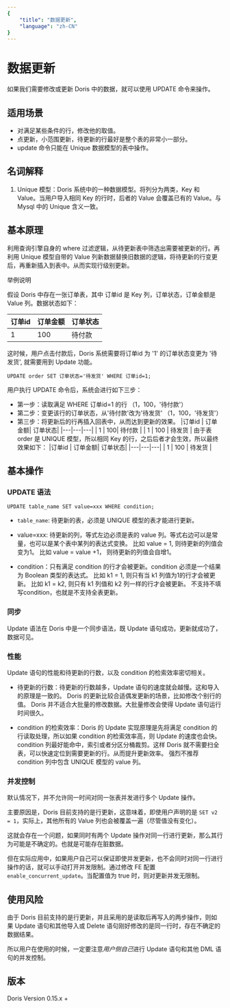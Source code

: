 ```yaml
---
{
    "title": "数据更新",
    "language": "zh-CN"
}
---
```


<!--
Licensed to the Apache Software Foundation (ASF) under one
or more contributor license agreements.  See the NOTICE file
distributed with this work for additional information
regarding copyright ownership.  The ASF licenses this file
to you under the Apache License, Version 2.0 (the
"License"); you may not use this file except in compliance
with the License.  You may obtain a copy of the License at

  http://www.apache.org/licenses/LICENSE-2.0

Unless required by applicable law or agreed to in writing,
software distributed under the License is distributed on an
"AS IS" BASIS, WITHOUT WARRANTIES OR CONDITIONS OF ANY
KIND, either express or implied.  See the License for the
specific language governing permissions and limitations
under the License.
-->

# 数据更新 

如果我们需要修改或更新 Doris 中的数据，就可以使用 UPDATE 命令来操作。

## 适用场景

+ 对满足某些条件的行，修改他的取值。
+ 点更新，小范围更新，待更新的行最好是整个表的非常小一部分。
+ update 命令只能在 Unique 数据模型的表中操作。

## 名词解释

1. Unique 模型：Doris 系统中的一种数据模型。将列分为两类，Key 和 Value。当用户导入相同 Key 的行时，后者的 Value 会覆盖已有的 Value。与 Mysql 中的 Unique 含义一致。

## 基本原理

利用查询引擎自身的 where 过滤逻辑，从待更新表中筛选出需要被更新的行。再利用 Unique 模型自带的 Value 列新数据替换旧数据的逻辑，将待更新的行变更后，再重新插入到表中。从而实现行级别更新。

举例说明

假设 Doris 中存在一张订单表，其中 订单id 是 Key 列，订单状态，订单金额是 Value 列。数据状态如下：

|订单id | 订单金额| 订单状态|
|---|---|---|
| 1 | 100| 待付款 |

这时候，用户点击付款后，Doris 系统需要将订单id 为 '1' 的订单状态变更为 '待发货', 就需要用到 Update 功能。

```
UPDATE order SET 订单状态='待发货' WHERE 订单id=1;
```

用户执行 UPDATE 命令后，系统会进行如下三步：

+ 第一步：读取满足 WHERE 订单id=1 的行
	（1，100，'待付款'）
+ 第二步：变更该行的订单状态，从'待付款'改为'待发货'
	（1，100，'待发货'）
+ 第三步：将更新后的行再插入回表中，从而达到更新的效果。
        |订单id | 订单金额| 订单状态|
        |---|---|---|
        | 1 | 100| 待付款 |
        | 1 | 100 | 待发货 |
        由于表 order 是 UNIQUE 模型，所以相同 Key 的行，之后后者才会生效，所以最终效果如下：
        |订单id | 订单金额| 订单状态|
        |---|---|---|
        | 1 | 100 | 待发货 |

## 基本操作

### UPDATE 语法

```UPDATE table_name SET value=xxx WHERE condition;```

+ `table_name`: 待更新的表，必须是 UNIQUE 模型的表才能进行更新。

+ value=xxx: 待更新的列，等式左边必须是表的 value 列。等式右边可以是常量，也可以是某个表中某列的表达式变换。
	比如 value = 1, 则待更新的列值会变为1。
	比如 value = value +1， 则待更新的列值会自增1。

+ condition：只有满足 condition 的行才会被更新。condition 必须是一个结果为 Boolean 类型的表达式。
	比如 k1 = 1, 则只有当 k1 列值为1的行才会被更新。
	比如 k1 = k2, 则只有 k1 列值和 k2 列一样的行才会被更新。
	不支持不填写condition，也就是不支持全表更新。 

### 同步

Update 语法在 Doris 中是一个同步语法，既 Update 语句成功，更新就成功了，数据可见。

### 性能

Update 语句的性能和待更新的行数，以及 condition 的检索效率密切相关。

+ 待更新的行数：待更新的行数越多，Update 语句的速度就会越慢。这和导入的原理是一致的。
	Doris 的更新比较合适偶发更新的场景，比如修改个别行的值。
	Doris 并不适合大批量的修改数据。大批量修改会使得 Update 语句运行时间很久。

+ condition 的检索效率：Doris 的 Update 实现原理是先将满足 condition 的行读取处理，所以如果 condition 的检索效率高，则 Update 的速度也会快。
	condition 列最好能命中，索引或者分区分桶裁剪。这样 Doris 就不需要扫全表，可以快速定位到需要更新的行。从而提升更新效率。
	强烈不推荐 condition 列中包含 UNIQUE 模型的 value 列。

### 并发控制

默认情况下，并不允许同一时间对同一张表并发进行多个 Update 操作。

主要原因是，Doris 目前支持的是行更新，这意味着，即使用户声明的是 ```SET v2 = 1```，实际上，其他所有的 Value 列也会被覆盖一遍（尽管值没有变化）。

这就会存在一个问题，如果同时有两个 Update 操作对同一行进行更新，那么其行为可能是不确定的。也就是可能存在脏数据。

但在实际应用中，如果用户自己可以保证即使并发更新，也不会同时对同一行进行操作的话，就可以手动打开并发限制。通过修改 FE 配置 ```enable_concurrent_update```。当配置值为 true 时，则对更新并发无限制。

## 使用风险

由于 Doris 目前支持的是行更新，并且采用的是读取后再写入的两步操作，则如果 Update 语句和其他导入或 Delete 语句刚好修改的是同一行时，存在不确定的数据结果。

所以用户在使用的时候，一定要注意*用户侧自己*进行 Update 语句和其他 DML 语句的并发控制。

## 版本

Doris Version 0.15.x +
